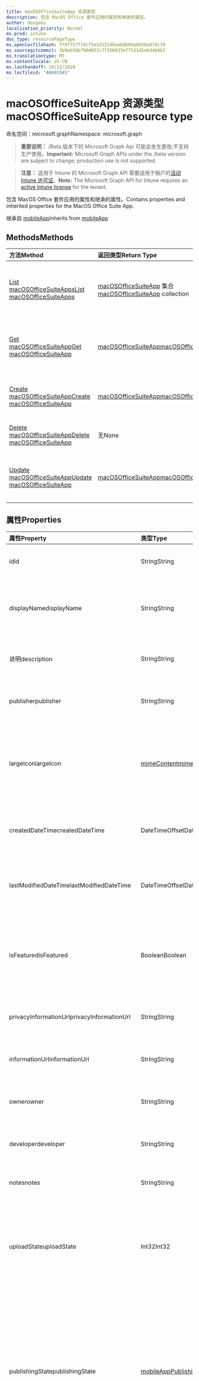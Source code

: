```yaml
---
title: macOSOfficeSuiteApp 资源类型
description: 包含 MacOS Office 套件应用的属性和继承的属性。
author: dougeby
localization_priority: Normal
ms.prod: intune
doc_type: resourcePageType
ms.openlocfilehash: ff0f757f7dcf5e1d12140aeb0b0da0d3be87dc39
ms.sourcegitcommit: 3b9eb50b790d952c7f350433ef7531d5e6d4b963
ms.translationtype: MT
ms.contentlocale: zh-CN
ms.lasthandoff: 10/22/2020
ms.locfileid: "48691545"
---
```

# <a name="macosofficesuiteapp-resource-type"></a><span data-ttu-id="31de3-103">macOSOfficeSuiteApp 资源类型</span><span class="sxs-lookup"><span data-stu-id="31de3-103">macOSOfficeSuiteApp resource type</span></span>

<span data-ttu-id="31de3-104">命名空间：microsoft.graph</span><span class="sxs-lookup"><span data-stu-id="31de3-104">Namespace: microsoft.graph</span></span>

> <span data-ttu-id="31de3-105">**重要说明：** /Beta 版本下的 Microsoft Graph Api 可能会发生更改;不支持生产使用。</span><span class="sxs-lookup"><span data-stu-id="31de3-105">**Important:** Microsoft Graph APIs under the /beta version are subject to change; production use is not supported.</span></span>

> <span data-ttu-id="31de3-106">**注意：** 适用于 Intune 的 Microsoft Graph API 需要适用于租户的[活动 Intune 许可证](https://go.microsoft.com/fwlink/?linkid=839381)。</span><span class="sxs-lookup"><span data-stu-id="31de3-106">**Note:** The Microsoft Graph API for Intune requires an [active Intune license](https://go.microsoft.com/fwlink/?linkid=839381) for the tenant.</span></span>

<span data-ttu-id="31de3-107">包含 MacOS Office 套件应用的属性和继承的属性。</span><span class="sxs-lookup"><span data-stu-id="31de3-107">Contains properties and inherited properties for the MacOS Office Suite App.</span></span>


<span data-ttu-id="31de3-108">继承自 [mobileApp](../resources/intune-shared-mobileapp.md)</span><span class="sxs-lookup"><span data-stu-id="31de3-108">Inherits from [mobileApp](../resources/intune-shared-mobileapp.md)</span></span>

## <a name="methods"></a><span data-ttu-id="31de3-109">Methods</span><span class="sxs-lookup"><span data-stu-id="31de3-109">Methods</span></span>
|<span data-ttu-id="31de3-110">方法</span><span class="sxs-lookup"><span data-stu-id="31de3-110">Method</span></span>|<span data-ttu-id="31de3-111">返回类型</span><span class="sxs-lookup"><span data-stu-id="31de3-111">Return Type</span></span>|<span data-ttu-id="31de3-112">说明</span><span class="sxs-lookup"><span data-stu-id="31de3-112">Description</span></span>|
|:---|:---|:---|
|[<span data-ttu-id="31de3-113">List macOSOfficeSuiteApps</span><span class="sxs-lookup"><span data-stu-id="31de3-113">List macOSOfficeSuiteApps</span></span>](../api/intune-apps-macosofficesuiteapp-list.md)|<span data-ttu-id="31de3-114">[macOSOfficeSuiteApp](../resources/intune-apps-macosofficesuiteapp.md) 集合</span><span class="sxs-lookup"><span data-stu-id="31de3-114">[macOSOfficeSuiteApp](../resources/intune-apps-macosofficesuiteapp.md) collection</span></span>|<span data-ttu-id="31de3-115">列出 [macOSOfficeSuiteApp](../resources/intune-apps-macosofficesuiteapp.md) 对象的属性和关系。</span><span class="sxs-lookup"><span data-stu-id="31de3-115">List properties and relationships of the [macOSOfficeSuiteApp](../resources/intune-apps-macosofficesuiteapp.md) objects.</span></span>|
|[<span data-ttu-id="31de3-116">Get macOSOfficeSuiteApp</span><span class="sxs-lookup"><span data-stu-id="31de3-116">Get macOSOfficeSuiteApp</span></span>](../api/intune-apps-macosofficesuiteapp-get.md)|[<span data-ttu-id="31de3-117">macOSOfficeSuiteApp</span><span class="sxs-lookup"><span data-stu-id="31de3-117">macOSOfficeSuiteApp</span></span>](../resources/intune-apps-macosofficesuiteapp.md)|<span data-ttu-id="31de3-118">读取 [macOSOfficeSuiteApp](../resources/intune-apps-macosofficesuiteapp.md) 对象的属性和关系。</span><span class="sxs-lookup"><span data-stu-id="31de3-118">Read properties and relationships of the [macOSOfficeSuiteApp](../resources/intune-apps-macosofficesuiteapp.md) object.</span></span>|
|[<span data-ttu-id="31de3-119">Create macOSOfficeSuiteApp</span><span class="sxs-lookup"><span data-stu-id="31de3-119">Create macOSOfficeSuiteApp</span></span>](../api/intune-apps-macosofficesuiteapp-create.md)|[<span data-ttu-id="31de3-120">macOSOfficeSuiteApp</span><span class="sxs-lookup"><span data-stu-id="31de3-120">macOSOfficeSuiteApp</span></span>](../resources/intune-apps-macosofficesuiteapp.md)|<span data-ttu-id="31de3-121">创建新的 [macOSOfficeSuiteApp](../resources/intune-apps-macosofficesuiteapp.md) 对象。</span><span class="sxs-lookup"><span data-stu-id="31de3-121">Create a new [macOSOfficeSuiteApp](../resources/intune-apps-macosofficesuiteapp.md) object.</span></span>|
|[<span data-ttu-id="31de3-122">Delete macOSOfficeSuiteApp</span><span class="sxs-lookup"><span data-stu-id="31de3-122">Delete macOSOfficeSuiteApp</span></span>](../api/intune-apps-macosofficesuiteapp-delete.md)|<span data-ttu-id="31de3-123">无</span><span class="sxs-lookup"><span data-stu-id="31de3-123">None</span></span>|<span data-ttu-id="31de3-124">删除 [macOSOfficeSuiteApp](../resources/intune-apps-macosofficesuiteapp.md)。</span><span class="sxs-lookup"><span data-stu-id="31de3-124">Deletes a [macOSOfficeSuiteApp](../resources/intune-apps-macosofficesuiteapp.md).</span></span>|
|[<span data-ttu-id="31de3-125">Update macOSOfficeSuiteApp</span><span class="sxs-lookup"><span data-stu-id="31de3-125">Update macOSOfficeSuiteApp</span></span>](../api/intune-apps-macosofficesuiteapp-update.md)|[<span data-ttu-id="31de3-126">macOSOfficeSuiteApp</span><span class="sxs-lookup"><span data-stu-id="31de3-126">macOSOfficeSuiteApp</span></span>](../resources/intune-apps-macosofficesuiteapp.md)|<span data-ttu-id="31de3-127">更新 [macOSOfficeSuiteApp](../resources/intune-apps-macosofficesuiteapp.md) 对象的属性。</span><span class="sxs-lookup"><span data-stu-id="31de3-127">Update the properties of a [macOSOfficeSuiteApp](../resources/intune-apps-macosofficesuiteapp.md) object.</span></span>|

## <a name="properties"></a><span data-ttu-id="31de3-128">属性</span><span class="sxs-lookup"><span data-stu-id="31de3-128">Properties</span></span>
|<span data-ttu-id="31de3-129">属性</span><span class="sxs-lookup"><span data-stu-id="31de3-129">Property</span></span>|<span data-ttu-id="31de3-130">类型</span><span class="sxs-lookup"><span data-stu-id="31de3-130">Type</span></span>|<span data-ttu-id="31de3-131">说明</span><span class="sxs-lookup"><span data-stu-id="31de3-131">Description</span></span>|
|:---|:---|:---|
|<span data-ttu-id="31de3-132">id</span><span class="sxs-lookup"><span data-stu-id="31de3-132">id</span></span>|<span data-ttu-id="31de3-133">String</span><span class="sxs-lookup"><span data-stu-id="31de3-133">String</span></span>|<span data-ttu-id="31de3-134">实体的键。</span><span class="sxs-lookup"><span data-stu-id="31de3-134">Key of the entity.</span></span> <span data-ttu-id="31de3-135">继承自 [mobileApp](../resources/intune-shared-mobileapp.md)</span><span class="sxs-lookup"><span data-stu-id="31de3-135">Inherited from [mobileApp](../resources/intune-shared-mobileapp.md)</span></span>|
|<span data-ttu-id="31de3-136">displayName</span><span class="sxs-lookup"><span data-stu-id="31de3-136">displayName</span></span>|<span data-ttu-id="31de3-137">String</span><span class="sxs-lookup"><span data-stu-id="31de3-137">String</span></span>|<span data-ttu-id="31de3-138">管理员提供或导入的应用标题。</span><span class="sxs-lookup"><span data-stu-id="31de3-138">The admin provided or imported title of the app.</span></span> <span data-ttu-id="31de3-139">继承自 [mobileApp](../resources/intune-shared-mobileapp.md)</span><span class="sxs-lookup"><span data-stu-id="31de3-139">Inherited from [mobileApp](../resources/intune-shared-mobileapp.md)</span></span>|
|<span data-ttu-id="31de3-140">说明</span><span class="sxs-lookup"><span data-stu-id="31de3-140">description</span></span>|<span data-ttu-id="31de3-141">String</span><span class="sxs-lookup"><span data-stu-id="31de3-141">String</span></span>|<span data-ttu-id="31de3-142">应用的说明。</span><span class="sxs-lookup"><span data-stu-id="31de3-142">The description of the app.</span></span> <span data-ttu-id="31de3-143">继承自 [mobileApp](../resources/intune-shared-mobileapp.md)</span><span class="sxs-lookup"><span data-stu-id="31de3-143">Inherited from [mobileApp](../resources/intune-shared-mobileapp.md)</span></span>|
|<span data-ttu-id="31de3-144">publisher</span><span class="sxs-lookup"><span data-stu-id="31de3-144">publisher</span></span>|<span data-ttu-id="31de3-145">String</span><span class="sxs-lookup"><span data-stu-id="31de3-145">String</span></span>|<span data-ttu-id="31de3-146">应用的发布者。</span><span class="sxs-lookup"><span data-stu-id="31de3-146">The publisher of the app.</span></span> <span data-ttu-id="31de3-147">继承自 [mobileApp](../resources/intune-shared-mobileapp.md)</span><span class="sxs-lookup"><span data-stu-id="31de3-147">Inherited from [mobileApp](../resources/intune-shared-mobileapp.md)</span></span>|
|<span data-ttu-id="31de3-148">largeIcon</span><span class="sxs-lookup"><span data-stu-id="31de3-148">largeIcon</span></span>|[<span data-ttu-id="31de3-149">mimeContent</span><span class="sxs-lookup"><span data-stu-id="31de3-149">mimeContent</span></span>](../resources/intune-shared-mimecontent.md)|<span data-ttu-id="31de3-150">要显示在应用详细信息中并用于图标上传的大图标。</span><span class="sxs-lookup"><span data-stu-id="31de3-150">The large icon, to be displayed in the app details and used for upload of the icon.</span></span> <span data-ttu-id="31de3-151">继承自 [mobileApp](../resources/intune-shared-mobileapp.md)</span><span class="sxs-lookup"><span data-stu-id="31de3-151">Inherited from [mobileApp](../resources/intune-shared-mobileapp.md)</span></span>|
|<span data-ttu-id="31de3-152">createdDateTime</span><span class="sxs-lookup"><span data-stu-id="31de3-152">createdDateTime</span></span>|<span data-ttu-id="31de3-153">DateTimeOffset</span><span class="sxs-lookup"><span data-stu-id="31de3-153">DateTimeOffset</span></span>|<span data-ttu-id="31de3-154">创建应用的日期和时间。</span><span class="sxs-lookup"><span data-stu-id="31de3-154">The date and time the app was created.</span></span> <span data-ttu-id="31de3-155">继承自 [mobileApp](../resources/intune-shared-mobileapp.md)</span><span class="sxs-lookup"><span data-stu-id="31de3-155">Inherited from [mobileApp](../resources/intune-shared-mobileapp.md)</span></span>|
|<span data-ttu-id="31de3-156">lastModifiedDateTime</span><span class="sxs-lookup"><span data-stu-id="31de3-156">lastModifiedDateTime</span></span>|<span data-ttu-id="31de3-157">DateTimeOffset</span><span class="sxs-lookup"><span data-stu-id="31de3-157">DateTimeOffset</span></span>|<span data-ttu-id="31de3-158">上次修改应用的日期和时间。</span><span class="sxs-lookup"><span data-stu-id="31de3-158">The date and time the app was last modified.</span></span> <span data-ttu-id="31de3-159">继承自 [mobileApp](../resources/intune-shared-mobileapp.md)</span><span class="sxs-lookup"><span data-stu-id="31de3-159">Inherited from [mobileApp](../resources/intune-shared-mobileapp.md)</span></span>|
|<span data-ttu-id="31de3-160">isFeatured</span><span class="sxs-lookup"><span data-stu-id="31de3-160">isFeatured</span></span>|<span data-ttu-id="31de3-161">Boolean</span><span class="sxs-lookup"><span data-stu-id="31de3-161">Boolean</span></span>|<span data-ttu-id="31de3-162">指示应用是否被管理员标记为特色的值。继承自 [mobileApp](../resources/intune-shared-mobileapp.md)</span><span class="sxs-lookup"><span data-stu-id="31de3-162">The value indicating whether the app is marked as featured by the admin. Inherited from [mobileApp](../resources/intune-shared-mobileapp.md)</span></span>|
|<span data-ttu-id="31de3-163">privacyInformationUrl</span><span class="sxs-lookup"><span data-stu-id="31de3-163">privacyInformationUrl</span></span>|<span data-ttu-id="31de3-164">String</span><span class="sxs-lookup"><span data-stu-id="31de3-164">String</span></span>|<span data-ttu-id="31de3-165">隐私声明 URL。</span><span class="sxs-lookup"><span data-stu-id="31de3-165">The privacy statement Url.</span></span> <span data-ttu-id="31de3-166">继承自 [mobileApp](../resources/intune-shared-mobileapp.md)</span><span class="sxs-lookup"><span data-stu-id="31de3-166">Inherited from [mobileApp](../resources/intune-shared-mobileapp.md)</span></span>|
|<span data-ttu-id="31de3-167">informationUrl</span><span class="sxs-lookup"><span data-stu-id="31de3-167">informationUrl</span></span>|<span data-ttu-id="31de3-168">String</span><span class="sxs-lookup"><span data-stu-id="31de3-168">String</span></span>|<span data-ttu-id="31de3-169">详细信息 URL。</span><span class="sxs-lookup"><span data-stu-id="31de3-169">The more information Url.</span></span> <span data-ttu-id="31de3-170">继承自 [mobileApp](../resources/intune-shared-mobileapp.md)</span><span class="sxs-lookup"><span data-stu-id="31de3-170">Inherited from [mobileApp](../resources/intune-shared-mobileapp.md)</span></span>|
|<span data-ttu-id="31de3-171">owner</span><span class="sxs-lookup"><span data-stu-id="31de3-171">owner</span></span>|<span data-ttu-id="31de3-172">String</span><span class="sxs-lookup"><span data-stu-id="31de3-172">String</span></span>|<span data-ttu-id="31de3-173">应用的所有者。</span><span class="sxs-lookup"><span data-stu-id="31de3-173">The owner of the app.</span></span> <span data-ttu-id="31de3-174">继承自 [mobileApp](../resources/intune-shared-mobileapp.md)</span><span class="sxs-lookup"><span data-stu-id="31de3-174">Inherited from [mobileApp](../resources/intune-shared-mobileapp.md)</span></span>|
|<span data-ttu-id="31de3-175">developer</span><span class="sxs-lookup"><span data-stu-id="31de3-175">developer</span></span>|<span data-ttu-id="31de3-176">String</span><span class="sxs-lookup"><span data-stu-id="31de3-176">String</span></span>|<span data-ttu-id="31de3-177">应用的开发者。</span><span class="sxs-lookup"><span data-stu-id="31de3-177">The developer of the app.</span></span> <span data-ttu-id="31de3-178">继承自 [mobileApp](../resources/intune-shared-mobileapp.md)</span><span class="sxs-lookup"><span data-stu-id="31de3-178">Inherited from [mobileApp](../resources/intune-shared-mobileapp.md)</span></span>|
|<span data-ttu-id="31de3-179">notes</span><span class="sxs-lookup"><span data-stu-id="31de3-179">notes</span></span>|<span data-ttu-id="31de3-180">String</span><span class="sxs-lookup"><span data-stu-id="31de3-180">String</span></span>|<span data-ttu-id="31de3-181">应用的备注。</span><span class="sxs-lookup"><span data-stu-id="31de3-181">Notes for the app.</span></span> <span data-ttu-id="31de3-182">继承自 [mobileApp](../resources/intune-shared-mobileapp.md)</span><span class="sxs-lookup"><span data-stu-id="31de3-182">Inherited from [mobileApp](../resources/intune-shared-mobileapp.md)</span></span>|
|<span data-ttu-id="31de3-183">uploadState</span><span class="sxs-lookup"><span data-stu-id="31de3-183">uploadState</span></span>|<span data-ttu-id="31de3-184">Int32</span><span class="sxs-lookup"><span data-stu-id="31de3-184">Int32</span></span>|<span data-ttu-id="31de3-185">上载状态。</span><span class="sxs-lookup"><span data-stu-id="31de3-185">The upload state.</span></span> <span data-ttu-id="31de3-186">可能的值包括： 0- `Not Ready` 、1- `Ready` 、2- `Processing` 。</span><span class="sxs-lookup"><span data-stu-id="31de3-186">Possible values are: 0 - `Not Ready`, 1 - `Ready`, 2 - `Processing`.</span></span> <span data-ttu-id="31de3-187">继承自 [mobileApp](../resources/intune-shared-mobileapp.md)</span><span class="sxs-lookup"><span data-stu-id="31de3-187">Inherited from [mobileApp](../resources/intune-shared-mobileapp.md)</span></span>|
|<span data-ttu-id="31de3-188">publishingState</span><span class="sxs-lookup"><span data-stu-id="31de3-188">publishingState</span></span>|[<span data-ttu-id="31de3-189">mobileAppPublishingState</span><span class="sxs-lookup"><span data-stu-id="31de3-189">mobileAppPublishingState</span></span>](../resources/intune-apps-mobileapppublishingstate.md)|<span data-ttu-id="31de3-190">应用的发布状态。</span><span class="sxs-lookup"><span data-stu-id="31de3-190">The publishing state for the app.</span></span> <span data-ttu-id="31de3-191">除非应用已发布，否则无法分配应用。</span><span class="sxs-lookup"><span data-stu-id="31de3-191">The app cannot be assigned unless the app is published.</span></span> <span data-ttu-id="31de3-192">继承自 [mobileApp](../resources/intune-shared-mobileapp.md)。</span><span class="sxs-lookup"><span data-stu-id="31de3-192">Inherited from [mobileApp](../resources/intune-shared-mobileapp.md).</span></span> <span data-ttu-id="31de3-193">可取值为：`notPublished`、`processing`、`published`。</span><span class="sxs-lookup"><span data-stu-id="31de3-193">Possible values are: `notPublished`, `processing`, `published`.</span></span>|
|<span data-ttu-id="31de3-194">isAssigned</span><span class="sxs-lookup"><span data-stu-id="31de3-194">isAssigned</span></span>|<span data-ttu-id="31de3-195">Boolean</span><span class="sxs-lookup"><span data-stu-id="31de3-195">Boolean</span></span>|<span data-ttu-id="31de3-196">指示是否至少向一个组分配了应用程序的值。</span><span class="sxs-lookup"><span data-stu-id="31de3-196">The value indicating whether the app is assigned to at least one group.</span></span> <span data-ttu-id="31de3-197">继承自 [mobileApp](../resources/intune-shared-mobileapp.md)</span><span class="sxs-lookup"><span data-stu-id="31de3-197">Inherited from [mobileApp](../resources/intune-shared-mobileapp.md)</span></span>|
|<span data-ttu-id="31de3-198">roleScopeTagIds</span><span class="sxs-lookup"><span data-stu-id="31de3-198">roleScopeTagIds</span></span>|<span data-ttu-id="31de3-199">String collection</span><span class="sxs-lookup"><span data-stu-id="31de3-199">String collection</span></span>|<span data-ttu-id="31de3-200">此移动应用的作用域标记 id 列表。</span><span class="sxs-lookup"><span data-stu-id="31de3-200">List of scope tag ids for this mobile app.</span></span> <span data-ttu-id="31de3-201">继承自 [mobileApp](../resources/intune-shared-mobileapp.md)</span><span class="sxs-lookup"><span data-stu-id="31de3-201">Inherited from [mobileApp](../resources/intune-shared-mobileapp.md)</span></span>|
|<span data-ttu-id="31de3-202">dependentAppCount</span><span class="sxs-lookup"><span data-stu-id="31de3-202">dependentAppCount</span></span>|<span data-ttu-id="31de3-203">Int32</span><span class="sxs-lookup"><span data-stu-id="31de3-203">Int32</span></span>|<span data-ttu-id="31de3-204">子应用程序的依赖项总数。</span><span class="sxs-lookup"><span data-stu-id="31de3-204">The total number of dependencies the child app has.</span></span> <span data-ttu-id="31de3-205">继承自 [mobileApp](../resources/intune-shared-mobileapp.md)</span><span class="sxs-lookup"><span data-stu-id="31de3-205">Inherited from [mobileApp](../resources/intune-shared-mobileapp.md)</span></span>|
|<span data-ttu-id="31de3-206">supersedingAppCount</span><span class="sxs-lookup"><span data-stu-id="31de3-206">supersedingAppCount</span></span>|<span data-ttu-id="31de3-207">Int32</span><span class="sxs-lookup"><span data-stu-id="31de3-207">Int32</span></span>|<span data-ttu-id="31de3-208">此应用程序直接或间接取代的应用程序总数量。</span><span class="sxs-lookup"><span data-stu-id="31de3-208">The total number of apps this app directly or indirectly supersedes.</span></span> <span data-ttu-id="31de3-209">继承自 [mobileApp](../resources/intune-shared-mobileapp.md)</span><span class="sxs-lookup"><span data-stu-id="31de3-209">Inherited from [mobileApp](../resources/intune-shared-mobileapp.md)</span></span>|
|<span data-ttu-id="31de3-210">supersededAppCount</span><span class="sxs-lookup"><span data-stu-id="31de3-210">supersededAppCount</span></span>|<span data-ttu-id="31de3-211">Int32</span><span class="sxs-lookup"><span data-stu-id="31de3-211">Int32</span></span>|<span data-ttu-id="31de3-212">此应用程序直接或间接取代的应用程序总数量。</span><span class="sxs-lookup"><span data-stu-id="31de3-212">The total number of apps this app is directly or indirectly superseded by.</span></span> <span data-ttu-id="31de3-213">继承自 [mobileApp](../resources/intune-shared-mobileapp.md)</span><span class="sxs-lookup"><span data-stu-id="31de3-213">Inherited from [mobileApp](../resources/intune-shared-mobileapp.md)</span></span>|

## <a name="relationships"></a><span data-ttu-id="31de3-214">关系</span><span class="sxs-lookup"><span data-stu-id="31de3-214">Relationships</span></span>
|<span data-ttu-id="31de3-215">关系</span><span class="sxs-lookup"><span data-stu-id="31de3-215">Relationship</span></span>|<span data-ttu-id="31de3-216">类型</span><span class="sxs-lookup"><span data-stu-id="31de3-216">Type</span></span>|<span data-ttu-id="31de3-217">说明</span><span class="sxs-lookup"><span data-stu-id="31de3-217">Description</span></span>|
|:---|:---|:---|
|<span data-ttu-id="31de3-218">categories</span><span class="sxs-lookup"><span data-stu-id="31de3-218">categories</span></span>|<span data-ttu-id="31de3-219">[mobileAppCategory](../resources/intune-apps-mobileappcategory.md) 集合</span><span class="sxs-lookup"><span data-stu-id="31de3-219">[mobileAppCategory](../resources/intune-apps-mobileappcategory.md) collection</span></span>|<span data-ttu-id="31de3-220">此应用的类别列表。</span><span class="sxs-lookup"><span data-stu-id="31de3-220">The list of categories for this app.</span></span> <span data-ttu-id="31de3-221">继承自 [mobileApp](../resources/intune-shared-mobileapp.md)</span><span class="sxs-lookup"><span data-stu-id="31de3-221">Inherited from [mobileApp](../resources/intune-shared-mobileapp.md)</span></span>|
|<span data-ttu-id="31de3-222">assignments</span><span class="sxs-lookup"><span data-stu-id="31de3-222">assignments</span></span>|<span data-ttu-id="31de3-223">[mobileAppAssignment](../resources/intune-apps-mobileappassignment.md) 集合</span><span class="sxs-lookup"><span data-stu-id="31de3-223">[mobileAppAssignment](../resources/intune-apps-mobileappassignment.md) collection</span></span>|<span data-ttu-id="31de3-224">此移动应用的组分配的列表。</span><span class="sxs-lookup"><span data-stu-id="31de3-224">The list of group assignments for this mobile app.</span></span> <span data-ttu-id="31de3-225">继承自 [mobileApp](../resources/intune-shared-mobileapp.md)</span><span class="sxs-lookup"><span data-stu-id="31de3-225">Inherited from [mobileApp](../resources/intune-shared-mobileapp.md)</span></span>|
|<span data-ttu-id="31de3-226">installSummary</span><span class="sxs-lookup"><span data-stu-id="31de3-226">installSummary</span></span>|[<span data-ttu-id="31de3-227">mobileAppInstallSummary</span><span class="sxs-lookup"><span data-stu-id="31de3-227">mobileAppInstallSummary</span></span>](../resources/intune-apps-mobileappinstallsummary.md)|<span data-ttu-id="31de3-228">移动应用安装摘要。</span><span class="sxs-lookup"><span data-stu-id="31de3-228">Mobile App Install Summary.</span></span> <span data-ttu-id="31de3-229">继承自 [mobileApp](../resources/intune-shared-mobileapp.md)</span><span class="sxs-lookup"><span data-stu-id="31de3-229">Inherited from [mobileApp](../resources/intune-shared-mobileapp.md)</span></span>|
|<span data-ttu-id="31de3-230">deviceStatuses</span><span class="sxs-lookup"><span data-stu-id="31de3-230">deviceStatuses</span></span>|<span data-ttu-id="31de3-231">[mobileAppInstallStatus](../resources/intune-apps-mobileappinstallstatus.md) 集合</span><span class="sxs-lookup"><span data-stu-id="31de3-231">[mobileAppInstallStatus](../resources/intune-apps-mobileappinstallstatus.md) collection</span></span>|<span data-ttu-id="31de3-232">此移动应用程序的安装状态列表。</span><span class="sxs-lookup"><span data-stu-id="31de3-232">The list of installation states for this mobile app.</span></span> <span data-ttu-id="31de3-233">继承自 [mobileApp](../resources/intune-shared-mobileapp.md)</span><span class="sxs-lookup"><span data-stu-id="31de3-233">Inherited from [mobileApp](../resources/intune-shared-mobileapp.md)</span></span>|
|<span data-ttu-id="31de3-234">userStatuses</span><span class="sxs-lookup"><span data-stu-id="31de3-234">userStatuses</span></span>|<span data-ttu-id="31de3-235">[userAppInstallStatus](../resources/intune-apps-userappinstallstatus.md) 集合</span><span class="sxs-lookup"><span data-stu-id="31de3-235">[userAppInstallStatus](../resources/intune-apps-userappinstallstatus.md) collection</span></span>|<span data-ttu-id="31de3-236">此移动应用程序的安装状态列表。</span><span class="sxs-lookup"><span data-stu-id="31de3-236">The list of installation states for this mobile app.</span></span> <span data-ttu-id="31de3-237">继承自 [mobileApp](../resources/intune-shared-mobileapp.md)</span><span class="sxs-lookup"><span data-stu-id="31de3-237">Inherited from [mobileApp](../resources/intune-shared-mobileapp.md)</span></span>|
|<span data-ttu-id="31de3-238">相互</span><span class="sxs-lookup"><span data-stu-id="31de3-238">relationships</span></span>|<span data-ttu-id="31de3-239">[mobileAppRelationship](../resources/intune-apps-mobileapprelationship.md) 集合</span><span class="sxs-lookup"><span data-stu-id="31de3-239">[mobileAppRelationship](../resources/intune-apps-mobileapprelationship.md) collection</span></span>|<span data-ttu-id="31de3-240">此应用程序的直接关系集。</span><span class="sxs-lookup"><span data-stu-id="31de3-240">The set of direct relationships for this app.</span></span> <span data-ttu-id="31de3-241">继承自 [mobileApp](../resources/intune-shared-mobileapp.md)</span><span class="sxs-lookup"><span data-stu-id="31de3-241">Inherited from [mobileApp](../resources/intune-shared-mobileapp.md)</span></span>|

## <a name="json-representation"></a><span data-ttu-id="31de3-242">JSON 表示形式</span><span class="sxs-lookup"><span data-stu-id="31de3-242">JSON Representation</span></span>
<span data-ttu-id="31de3-243">下面是资源的 JSON 表示形式。</span><span class="sxs-lookup"><span data-stu-id="31de3-243">Here is a JSON representation of the resource.</span></span>
<!-- {
  "blockType": "resource",
  "keyProperty": "id",
  "@odata.type": "microsoft.graph.macOSOfficeSuiteApp"
}
-->
``` json
{
  "@odata.type": "#microsoft.graph.macOSOfficeSuiteApp",
  "id": "String (identifier)",
  "displayName": "String",
  "description": "String",
  "publisher": "String",
  "largeIcon": {
    "@odata.type": "microsoft.graph.mimeContent",
    "type": "String",
    "value": "binary"
  },
  "createdDateTime": "String (timestamp)",
  "lastModifiedDateTime": "String (timestamp)",
  "isFeatured": true,
  "privacyInformationUrl": "String",
  "informationUrl": "String",
  "owner": "String",
  "developer": "String",
  "notes": "String",
  "uploadState": 1024,
  "publishingState": "String",
  "isAssigned": true,
  "roleScopeTagIds": [
    "String"
  ],
  "dependentAppCount": 1024,
  "supersedingAppCount": 1024,
  "supersededAppCount": 1024
}
```






